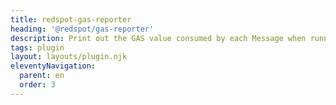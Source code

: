 ```yaml
---
title: redspot-gas-reporter
heading: '@redspot/gas-reporter'
description: Print out the GAS value consumed by each Message when running the test.
tags: plugin
layout: layouts/plugin.njk
eleventyNavigation:
  parent: en
  order: 3
---
```

